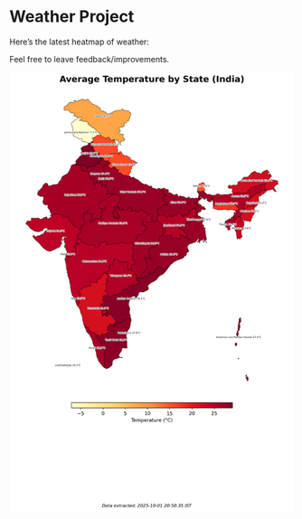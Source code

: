 # Weather Project

Here’s the latest heatmap of weather:

Feel free to leave feedback/improvements.

![India Heatmap](docs/assets/india_heatmap.png?v=DD46C5)
